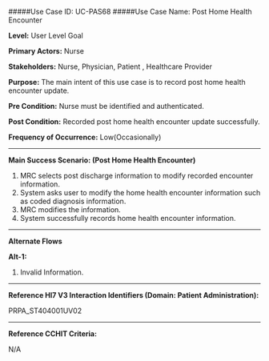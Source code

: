 #####Use Case ID: UC-PAS68
#####Use Case Name: Post Home Health Encounter

**Level:**                     User Level Goal

**Primary Actors:**            Nurse

**Stakeholders:**              Nurse, Physician, Patient , Healthcare Provider

**Purpose:**                   The main intent of this use case is to record post home health encounter update.

**Pre Condition:**             Nurse must be identified and authenticated.

**Post Condition:**            Recorded post home health encounter update successfully.

**Frequency of Occurrence:**   Low(Occasionally)
__________________________________________________________
**Main Success Scenario: (Post Home Health Encounter)**

1. MRC selects post discharge information to modify recorded encounter information.
2. System asks user to modify the home health encounter information such as coded diagnosis information.
3. MRC modifies the information.
4. System successfully records home health encounter information.

_______________________________________________________________________________
**Alternate Flows** 

**Alt-1:**

1. Invalid Information.

________________________________________________________________________
**Reference Hl7 V3 Interaction Identifiers (Domain: Patient Administration):**

PRPA_ST404001UV02
_______________________________________________________________
**Reference CCHIT Criteria:**

N/A
